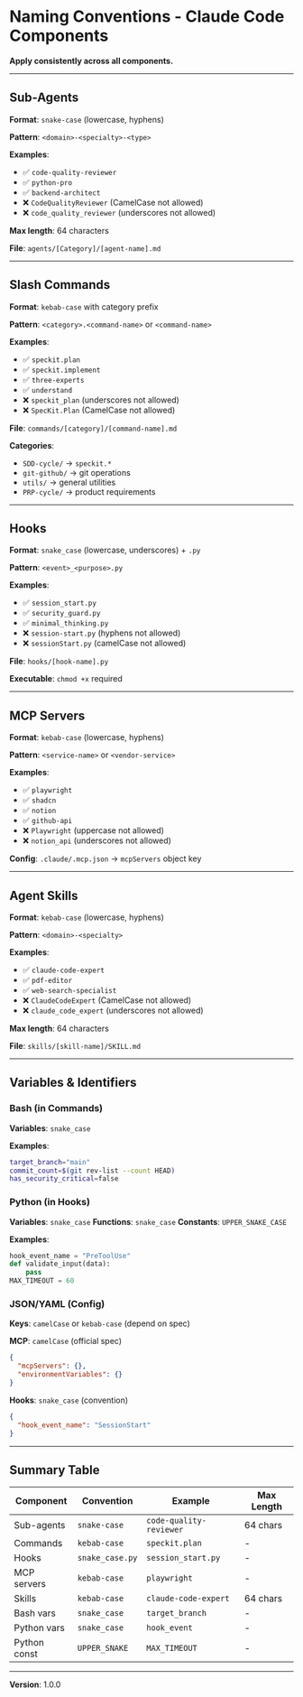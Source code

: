 # Naming Conventions - Claude Code Components

**Apply consistently across all components.**

---

## Sub-Agents

**Format**: `snake-case` (lowercase, hyphens)

**Pattern**: `<domain>-<specialty>-<type>`

**Examples**:

- ✅ `code-quality-reviewer`
- ✅ `python-pro`
- ✅ `backend-architect`
- ❌ `CodeQualityReviewer` (CamelCase not allowed)
- ❌ `code_quality_reviewer` (underscores not allowed)

**Max length**: 64 characters

**File**: `agents/[Category]/[agent-name].md`

---

## Slash Commands

**Format**: `kebab-case` with category prefix

**Pattern**: `<category>.<command-name>` or `<command-name>`

**Examples**:

- ✅ `speckit.plan`
- ✅ `speckit.implement`
- ✅ `three-experts`
- ✅ `understand`
- ❌ `speckit_plan` (underscores not allowed)
- ❌ `SpecKit.Plan` (CamelCase not allowed)

**File**: `commands/[category]/[command-name].md`

**Categories**:

- `SDD-cycle/` → `speckit.*`
- `git-github/` → git operations
- `utils/` → general utilities
- `PRP-cycle/` → product requirements

---

## Hooks

**Format**: `snake_case` (lowercase, underscores) + `.py`

**Pattern**: `<event>_<purpose>.py`

**Examples**:

- ✅ `session_start.py`
- ✅ `security_guard.py`
- ✅ `minimal_thinking.py`
- ❌ `session-start.py` (hyphens not allowed)
- ❌ `sessionStart.py` (camelCase not allowed)

**File**: `hooks/[hook-name].py`

**Executable**: `chmod +x` required

---

## MCP Servers

**Format**: `kebab-case` (lowercase, hyphens)

**Pattern**: `<service-name>` or `<vendor-service>`

**Examples**:

- ✅ `playwright`
- ✅ `shadcn`
- ✅ `notion`
- ✅ `github-api`
- ❌ `Playwright` (uppercase not allowed)
- ❌ `notion_api` (underscores not allowed)

**Config**: `.claude/.mcp.json` → `mcpServers` object key

---

## Agent Skills

**Format**: `kebab-case` (lowercase, hyphens)

**Pattern**: `<domain>-<specialty>`

**Examples**:

- ✅ `claude-code-expert`
- ✅ `pdf-editor`
- ✅ `web-search-specialist`
- ❌ `ClaudeCodeExpert` (CamelCase not allowed)
- ❌ `claude_code_expert` (underscores not allowed)

**Max length**: 64 characters

**File**: `skills/[skill-name]/SKILL.md`

---

## Variables & Identifiers

### Bash (in Commands)

**Variables**: `snake_case`

**Examples**:

```bash
target_branch="main"
commit_count=$(git rev-list --count HEAD)
has_security_critical=false
```

### Python (in Hooks)

**Variables**: `snake_case`
**Functions**: `snake_case`
**Constants**: `UPPER_SNAKE_CASE`

**Examples**:

```python
hook_event_name = "PreToolUse"
def validate_input(data):
    pass
MAX_TIMEOUT = 60
```

### JSON/YAML (Config)

**Keys**: `camelCase` or `kebab-case` (depend on spec)

**MCP**: `camelCase` (official spec)

```json
{
  "mcpServers": {},
  "environmentVariables": {}
}
```

**Hooks**: `snake_case` (convention)

```json
{
  "hook_event_name": "SessionStart"
}
```

---

## Summary Table

| Component    | Convention      | Example                 | Max Length |
| ------------ | --------------- | ----------------------- | ---------- |
| Sub-agents   | `snake-case`    | `code-quality-reviewer` | 64 chars   |
| Commands     | `kebab-case`    | `speckit.plan`          | -          |
| Hooks        | `snake_case.py` | `session_start.py`      | -          |
| MCP servers  | `kebab-case`    | `playwright`            | -          |
| Skills       | `kebab-case`    | `claude-code-expert`    | 64 chars   |
| Bash vars    | `snake_case`    | `target_branch`         | -          |
| Python vars  | `snake_case`    | `hook_event`            | -          |
| Python const | `UPPER_SNAKE`   | `MAX_TIMEOUT`           | -          |

---

**Version**: 1.0.0

